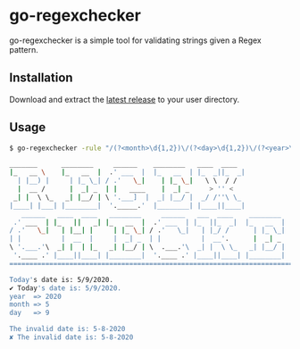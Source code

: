 # go-regexchecker

go-regexchecker is a simple tool for validating strings given a Regex pattern.

## Installation

Download and extract the [latest release](https://github.com/arminaaki/go-regexchecker/releases/latest) to your user directory.

## Usage
```sh
$ go-regexchecker -rule "/(?<month>\d{1,2})\/(?<day>\d{1,2})\/(?<year>\d{4})/"

_______      ________     ______    ________   ____  ____
|_   __ \    |_   __  |  .' ___  |  |_   __  | |_  _||_  _|
  | |__) |     | |_ \_| / .'   \_|    | |_ \_|   \ \  / /
  |  __ /      |  _| _  | |   ____    |  _| _     > '' <
 _| |  \ \_   _| |__/ | \ '.___]  |  _| |__/ |  _/ /''\ \_
|____| |___| |________|  '._____.'  |________| |____||____|
   ______   ____  ____   ________     ______   ___  ____    ________   _______      _   _
 .' ___  | |_   ||   _| |_   __  |  .' ___  | |_  ||_  _|  |_   __  | |_   __ \    | | | |
/ .'   \_|   | |__| |     | |_ \_| / .'   \_|   | |_/ /      | |_ \_|   | |__) |   | | | |
| |          |  __  |     |  _| _  | |          |  __'.      |  _| _    |  __ /    | | | |
\ '.___.'\  _| |  | |_   _| |__/ | \  .___.'\  _| |  \ \_   _| |__/ |  _| |  \ \_  |_| |_|
 '.____ .' |____||____| |________|  '.____ .' |____||____| |________| |____| |___| (_) (_)
==========================================================================================

Today's date is: 5/9/2020.
✔ Today's date is: 5/9/2020.
year  => 2020
month => 5
day   => 9

The invalid date is: 5-8-2020
✘ The invalid date is: 5-8-2020
```
